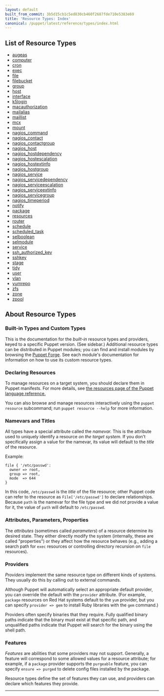 ```yaml
---
layout: default
built_from_commit: 3b5d15cb1c5ed830cb460f2687fde710e5383e69
title: 'Resource Types: Index'
canonical: /puppet/latest/reference/types/index.html
---
```


## List of Resource Types

* [augeas](./augeas.html)
* [computer](./computer.html)
* [cron](./cron.html)
* [exec](./exec.html)
* [file](./file.html)
* [filebucket](./filebucket.html)
* [group](./group.html)
* [host](./host.html)
* [interface](./interface.html)
* [k5login](./k5login.html)
* [macauthorization](./macauthorization.html)
* [mailalias](./mailalias.html)
* [maillist](./maillist.html)
* [mcx](./mcx.html)
* [mount](./mount.html)
* [nagios_command](./nagios_command.html)
* [nagios_contact](./nagios_contact.html)
* [nagios_contactgroup](./nagios_contactgroup.html)
* [nagios_host](./nagios_host.html)
* [nagios_hostdependency](./nagios_hostdependency.html)
* [nagios_hostescalation](./nagios_hostescalation.html)
* [nagios_hostextinfo](./nagios_hostextinfo.html)
* [nagios_hostgroup](./nagios_hostgroup.html)
* [nagios_service](./nagios_service.html)
* [nagios_servicedependency](./nagios_servicedependency.html)
* [nagios_serviceescalation](./nagios_serviceescalation.html)
* [nagios_serviceextinfo](./nagios_serviceextinfo.html)
* [nagios_servicegroup](./nagios_servicegroup.html)
* [nagios_timeperiod](./nagios_timeperiod.html)
* [notify](./notify.html)
* [package](./package.html)
* [resources](./resources.html)
* [router](./router.html)
* [schedule](./schedule.html)
* [scheduled_task](./scheduled_task.html)
* [selboolean](./selboolean.html)
* [selmodule](./selmodule.html)
* [service](./service.html)
* [ssh_authorized_key](./ssh_authorized_key.html)
* [sshkey](./sshkey.html)
* [stage](./stage.html)
* [tidy](./tidy.html)
* [user](./user.html)
* [vlan](./vlan.html)
* [yumrepo](./yumrepo.html)
* [zfs](./zfs.html)
* [zone](./zone.html)
* [zpool](./zpool.html)

## About Resource Types

### Built-in Types and Custom Types

This is the documentation for the _built-in_ resource types and providers, keyed
to a specific Puppet version. (See sidebar.) Additional resource types can be
distributed in Puppet modules; you can find and install modules by browsing the
[Puppet Forge](http://forge.puppetlabs.com). See each module's documentation for
information on how to use its custom resource types.

### Declaring Resources

To manage resources on a target system, you should declare them in Puppet
manifests. For more details, see
[the resources page of the Puppet language reference.](/puppet/latest/reference/lang_resources.html)

You can also browse and manage resources interactively using the
`puppet resource` subcommand; run `puppet resource --help` for more information.

### Namevars and Titles

All types have a special attribute called the *namevar.* This is the attribute
used to uniquely identify a resource _on the target system._ If you don't
specifically assign a value for the namevar, its value will default to the
_title_ of the resource.

Example:

    file { '/etc/passwd':
      owner => root,
      group => root,
      mode  => 644
    }

In this code, `/etc/passwd` is the _title_ of the file resource; other Puppet
code can refer to the resource as `File['/etc/passwd']` to declare
relationships. Because `path` is the namevar for the file type and we did not
provide a value for it, the value of `path` will default to `/etc/passwd`.

### Attributes, Parameters, Properties

The *attributes* (sometimes called *parameters*) of a resource determine its
desired state.  They either directly modify the system (internally, these are
called "properties") or they affect how the resource behaves (e.g., adding a
search path for `exec` resources or controlling directory recursion on `file`
resources).

### Providers

*Providers* implement the same resource type on different kinds of systems.
They usually do this by calling out to external commands.

Although Puppet will automatically select an appropriate default provider, you
can override the default with the `provider` attribute. (For example, `package`
resources on Red Hat systems default to the `yum` provider, but you can specify
`provider => gem` to install Ruby libraries with the `gem` command.)

Providers often specify binaries that they require. Fully qualified binary
paths indicate that the binary must exist at that specific path, and
unqualified paths indicate that Puppet will search for the binary using the
shell path.

### Features

*Features* are abilities that some providers may not support. Generally, a
feature will correspond to some allowed values for a resource attribute; for
example, if a `package` provider supports the `purgeable` feature, you can
specify `ensure => purged` to delete config files installed by the package.

Resource types define the set of features they can use, and providers can
declare which features they provide.

----------------

